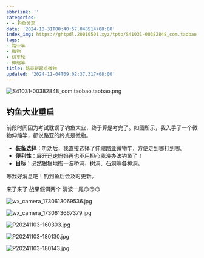 ```yaml
---
abbrlink: ''
categories:
- - 钓鱼分享
date: '2024-10-31T00:40:57.048514+08:00'
index_img: https://ghtpdl.20010501.xyz/tptp/S41031-00382848_com.taobao.taobao.png
tags:
- 路亚竿
- 微物
- 纺车轮
- 伸缩竿
title: 路亚新起点微物
updated: '2024-11-04T09:02:37.317+08:00'
---
```

![S41031-00382848_com.taobao.taobao.png](https://ghtpdl.20010501.xyz/tptp/S41031-00382848_com.taobao.taobao.png)

## 钓鱼大业重启

前段时间因为考试耽误了钓鱼大业，终于算是考完了。如图所示，我入手了一个微物伸缩竿，都说路亚的终点是微物。

- **装备选择**：听劝后，我直接选择了伸缩路亚微物竿，方便走到哪打到哪。
- **便利性**：展开迅速妈妈再也不用担心我没办法钓鱼了！
- **目标**：必然狠狠地掏一波桥洞、树洞、石洞等各种洞。

等我好消息吧！钓到鱼后会及时更新。


来了来了 战果假饵两个 清波一尾😏😏😏

![wx_camera_1730613069536.jpg](https://ghtpdl.20010501.xyz/tptp/wx_camera_1730613069536.jpg)

![wx_camera_1730613667379.jpg](https://ghtpdl.20010501.xyz/tptp/wx_camera_1730613667379.jpg)

![P20241103-160303.jpg](https://ghtpdl.20010501.xyz/tptp/P20241103-160303.jpg)

![P20241103-180130.jpg](https://ghtpdl.20010501.xyz/tptp/P20241103-180130.jpg)

![P20241103-180143.jpg](https://ghtpdl.20010501.xyz/tptp/P20241103-180143.jpg)
